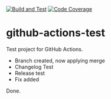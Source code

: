 [![Build and Test](https://github.com/ThomasJejkal/github-actions-test/actions/workflows/gradle-publish.yml/badge.svg?branch=main)](https://github.com/ThomasJejkal/github-actions-test/actions/workflows/gradle-publish.yml)
[![Code Coverage](https://github.com/ThomasJejkal/github-actions-test/actions/workflows/coveralls-coverage.yml/badge.svg?branch=main)](https://github.com/ThomasJejkal/github-actions-test/actions/workflows/coveralls-coverage.yml)

# github-actions-test

Test project for GitHub Actions.

- Branch created, now applying merge
- Changelog Test
- Release test
- Fix added

Done.
